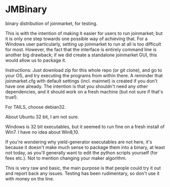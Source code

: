 # JMBinary
binary distribution of joinmarket, for testing.

This is with the intention of making it easier for users to run joinmarket; but it is only one step towards one possible way of achieving that. For a Windows user particularly, setting up joinmarket to run at all is too difficult for most. However, the fact that the interface is entirely command line is another big drawback; if we did create a standalone joinmarket GUI, this would allow us to package it.

Instructions: Just download zip for this whole repo (or git clone), and go to your OS, and try executing the programs from within there. A reminder that joinmarket.cfg with default settings (incl. mainnet) is created if you don't have one already. The intention is that you shouldn't need any other dependencies, and it should work on a fresh machine (but not sure if that's true!).

For TAILS, choose debian32.

About Ubuntu 32 bit, I am not sure.

Windows is 32 bit executables, but it seemed to run fine on a fresh install of Win7. I have no idea about Win8,10.

If you're wondering why yield-generator executables are not here, it's because it doesn't make much sense to package them into a binary, at least not today, as you'll generally want to edit the python scripts yourself (for fees etc.). Not to mention changing your maker algorithm.

This is very raw and basic, the main purpose is that people could try it out and report back any issues. Testing has been rudimentary, so don't use it with money on the line.
